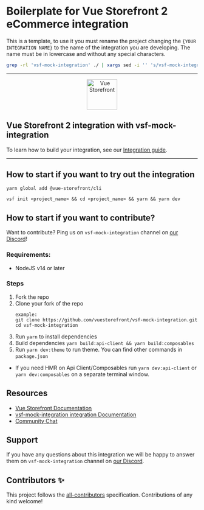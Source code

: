 # Boilerplate for Vue Storefront 2 eCommerce integration

This is a template, to use it you must rename the project changing the `{YOUR INTEGRATION NAME}` to the name of the integration you are developing. The name must be in lowercase and without any special characters.

```sh
grep -rl 'vsf-mock-integration' ./ | xargs sed -i '' 's/vsf-mock-integration/{YOUR INTEGRATION NAME}/g'
```

---

<div align="center">
  <img src="https://user-images.githubusercontent.com/1626923/137092657-fb398d20-b592-4661-a1f9-4135db0b61d5.png" alt="Vue Storefront" height="80px" />
</div>

## Vue Storefront 2 integration with vsf-mock-integration

To learn how to build your integration, see our [Integration guide](https://docs.vuestorefront.io/v2/integrate/integration-guide.html).

---

<!-- ALL-CONTRIBUTORS-BADGE:START - Do not remove or modify this section -->
<!-- ALL-CONTRIBUTORS-BADGE:END -->

## How to start if you want to try out the integration

```
yarn global add @vue-storefront/cli
```

```
vsf init <project_name> && cd <project_name> && yarn && yarn dev
```

## How to start if you want to contribute?

Want to contribute? Ping us on `vsf-mock-integration` channel on [our Discord](https://discord.vuestorefront.io)!

### Requirements:

- NodeJS v14 or later

### Steps

1. Fork the repo
2. Clone your fork of the repo
   ```
   example:
   git clone https://github.com/vuestorefront/vsf-mock-integration.git
   cd vsf-mock-integration
   ```
3. Run `yarn` to install dependencies
4. Build dependencies `yarn build:api-client && yarn build:composables`
5. Run `yarn dev:theme` to run theme. You can find other commands in `package.json`

- If you need HMR on Api Client/Composables run `yarn dev:api-client` or `yarn dev:composables` on a separate terminal window.

## Resources

- [Vue Storefront Documentation](https://docs.vuestorefront.io/v2/)
- [vsf-mock-integration integration Documentation](https://docs.vuestorefront.io/vsf-mock-integration)
- [Community Chat](https://discord.vuestorefront.io)

## Support

If you have any questions about this integration we will be happy to answer them on `vsf-mock-integration` channel on [our Discord](discord.vuestorefront.io).

## Contributors ✨

<!-- ALL-CONTRIBUTORS-LIST:START - Do not remove or modify this section -->

<!-- ALL-CONTRIBUTORS-LIST:END -->

This project follows the [all-contributors](https://github.com/all-contributors/all-contributors) specification. Contributions of any kind welcome!
